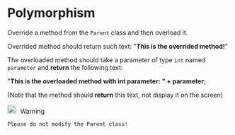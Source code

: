 # Polymorphism

Override a method from the ``Parent`` class and then overload it.

Overrided method should return such text: "**This is the overrided method!**"

The overloaded method should take a parameter of type ``int`` named ``parameter`` and **return** the following text:

"**This is the overloaded method with int parameter: " + parameter**;

(Note that the method should **return** this text, not display it on the screen)

<link rel='stylesheet' href='https://codefinity-content-media.s3.eu-west-1.amazonaws.com/css_custom_styles/joke.css'>
<link rel='stylesheet' href='https://codefinity-content-media.s3.eu-west-1.amazonaws.com/css_custom_styles/TextFormatting.css'>


<div class='joke'>
<div class='joke-content'>
  <div class='joke-header'>
    <img src='https://codefinity-content-media.s3.eu-west-1.amazonaws.com/Java_OOP/warning.png' style='display: inline; height: 20px; width: 20px; margin-right: 5px;'>
    Warning
  </div>
  <div class='joke-text'>

    Please do not modify the Parent class!

  </div>
</div>
</div>
